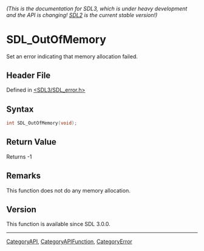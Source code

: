 ###### (This is the documentation for SDL3, which is under heavy development and the API is changing! [SDL2](https://wiki.libsdl.org/SDL2/) is the current stable version!)
# SDL_OutOfMemory

Set an error indicating that memory allocation failed.

## Header File

Defined in [<SDL3/SDL_error.h>](https://github.com/libsdl-org/SDL/blob/main/include/SDL3/SDL_error.h)

## Syntax

```c
int SDL_OutOfMemory(void);
```

## Return Value

Returns -1

## Remarks

This function does not do any memory allocation.

## Version

This function is available since SDL 3.0.0.

----
[CategoryAPI](CategoryAPI), [CategoryAPIFunction](CategoryAPIFunction), [CategoryError](CategoryError)

